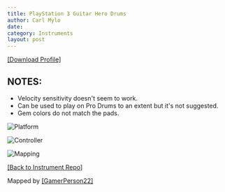 ```yaml
---
title: PlayStation 3 Guitar Hero Drums
author: Carl Mylo
date: 
category: Instruments
layout: post
---
```


[[Download Profile]](https://github.com/hmxmilohax/rb3-pc/raw/main/instrument-repo/PS3%20Guitar%20Hero%20Drums.7z)

## NOTES:

* Velocity sensitivity doesn't seem to work.
* Can be used to play on Pro Drums to an extent but it's not suggested.
* Gem colors do not match the pads.


![Platform](https://raw.githubusercontent.com/hmxmilohax/rb3-pc/main/assets/images/instruments/plat/ps3.png "Platform") 

![Controller](https://raw.githubusercontent.com/hmxmilohax/rb3-pc/main/assets/images/instruments/cont/ghdrmscontroller.png "Controller") 

![Mapping](https://raw.githubusercontent.com/hmxmilohax/rb3-pc/main/assets/images/instruments/maps/ps3ghdrmsmapping.png "Mapping") 

[[Back to Instrument Repo]](https://hmxmilohax.github.io/rb3-pc/english/instrumentrepo/#instrument-list)


Mapped by [[GamerPerson22]](https://www.youtube.com/channel/UCC5SlXPlnlGwBG7w6mvfx8g)